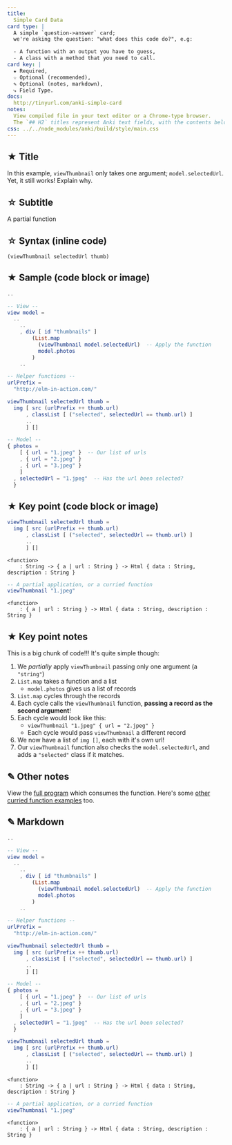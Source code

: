 ```yaml
---
title:
  Simple Card Data
card type: |
  A simple `question->answer` card;
  we're asking the question: "what does this code do?", e.g:

  - A function with an output you have to guess,
  - A class with a method that you need to call.
card key: |
  ★ Required,
  ☆ Optional (recommended),
  ✎ Optional (notes, markdown),
  ⤷ Field Type.
docs:
  http://tinyurl.com/anki-simple-card
notes:
  View compiled file in your text editor or a Chrome-type browser.
  The `## H2` titles represent Anki text fields, with the contents below.
css: ../../node_modules/anki/build/style/main.css
---
```



<!-- -------------------------------------------------------------------------
    ★ Title

    ⤷ `string` (auto wrapped with a `H1` tag)
-------------------------------------------------------------------------- -->
## ★ Title

In this example, `viewThumbnail` only takes one argument; `model.selectedUrl`. Yet, it still works! Explain why.


<!-- -------------------------------------------------------------------------
    ☆ Subtitle

    ⤷ `string` (auto wrapped with a `H2` tag)
-------------------------------------------------------------------------- -->
## ☆ Subtitle

A partial function


<!-- -------------------------------------------------------------------------
    ☆ Syntax (inline code)

    ⤷ `code string` (auto wrapped with <p><code> tag)
-------------------------------------------------------------------------- -->
## ☆ Syntax (inline code)

`(viewThumbnail selectedUrl thumb)`


<!-- -------------------------------------------------------------------------
    ★ Sample (code block or image)

    ⤷ `code block | image`

      | Requires `markdown` fenced code block;

      A markdown fenced code block that will compile to our highlighted
      code with Pandoc. What does this code do?
-------------------------------------------------------------------------- -->
## ★ Sample (code block or image)

```{.elm .numberLines}
..

-- View --
view model =
  ..
    ..
    , div [ id "thumbnails" ]
        (List.map
          (viewThumbnail model.selectedUrl)  -- Apply the function
          model.photos
        )
    ..

-- Helper functions --
urlPrefix =
  "http://elm-in-action.com/"

viewThumbnail selectedUrl thumb =
  img [ src (urlPrefix ++ thumb.url)
      , classList [ ("selected", selectedUrl == thumb.url) ]
      ..
      ] []

-- Model --
{ photos =
    [ { url = "1.jpeg" }  -- Our list of urls
    , { url = "2.jpeg" }
    , { url = "3.jpeg" }
    ]
  , selectedUrl = "1.jpeg"  -- Has the url been selected?
  }
```


<!-- -------------------------------------------------------------------------
    ★ Key point (code block or image)

    ⤷ `code block | image`

      | Requires `markdown` fenced code block;

      A markdown fenced code block that will compile to our highlighted
      code with Pandoc. The output or answer to the above question.
-------------------------------------------------------------------------- -->
## ★ Key point (code block or image)

```elm
viewThumbnail selectedUrl thumb =
  img [ src (urlPrefix ++ thumb.url)
      , classList [ ("selected", selectedUrl == thumb.url) ]
      ..
      ] []
```
```terminal
<function>
    : String -> { a | url : String } -> Html { data : String, description : String }
```
```elm
-- A partial application, or a curried function
viewThumbnail "1.jpeg"
```
```terminal
<function>
    : { a | url : String } -> Html { data : String, description : String }
```


<!-- -------------------------------------------------------------------------
    ★ Key point notes

    ⤷ `rich html`
-------------------------------------------------------------------------- -->
## ★ Key point notes

This is a big chunk of code!!! It's quite simple though:

1. We _partially_ apply `viewThumbnail` passing only one argument (a `"string"`)
2. `List.map` takes a function and a list
    - `model.photos` gives us a list of records
3. `List.map` cycles through the records
4. Each cycle calls the `viewThumbnail` function, **passing a record as the second argument**!
5. Each cycle would look like this:
    - `viewThumbnail "1.jpeg" { url = "2.jpeg" }`
    - Each cycle would pass `viewThumbnail` a different record
6. We now have a list of `img []`, each with it's own url!
7. Our `viewThumbnail` function also checks the `model.selectedUrl`, and adds a `"selected"` class if it matches.


<!-- -------------------------------------------------------------------------
    ✎ Other notes

    ⤷ `rich html`
-------------------------------------------------------------------------- -->
## ✎ Other notes

View the [full program](https://ellie-app.com/q4j6ps87Cj5a1) which consumes the function. Here's some [other curried function examples](https://www.codingexercises.com/guides/quickstart-elm-part-7) too.


<!-- -------------------------------------------------------------------------
    ✎ Markdown

    ⤷ `raw text`

      Do not add the compiled HTML to your card, rather, use the raw text
      Markdown fenced code block. This makes for easier editing of a card
      later on.

      Warning: may increase card file size
        @ https://github.com/badlydrawnrob/anki/issues/116
-------------------------------------------------------------------------- -->
## ✎ Markdown

```elm
..

-- View --
view model =
  ..
    ..
    , div [ id "thumbnails" ]
        (List.map
          (viewThumbnail model.selectedUrl)  -- Apply the function
          model.photos
        )
    ..

-- Helper functions --
urlPrefix =
  "http://elm-in-action.com/"

viewThumbnail selectedUrl thumb =
  img [ src (urlPrefix ++ thumb.url)
      , classList [ ("selected", selectedUrl == thumb.url) ]
      ..
      ] []

-- Model --
{ photos =
    [ { url = "1.jpeg" }  -- Our list of urls
    , { url = "2.jpeg" }
    , { url = "3.jpeg" }
    ]
  , selectedUrl = "1.jpeg"  -- Has the url been selected?
  }
```

```elm
viewThumbnail selectedUrl thumb =
  img [ src (urlPrefix ++ thumb.url)
      , classList [ ("selected", selectedUrl == thumb.url) ]
      ..
      ] []
```
```terminal
<function>
    : String -> { a | url : String } -> Html { data : String, description : String }
```
```elm
-- A partial application, or a curried function
viewThumbnail "1.jpeg"
```
```terminal
<function>
    : { a | url : String } -> Html { data : String, description : String }
```

<!-- End of card ==========================================================-->
